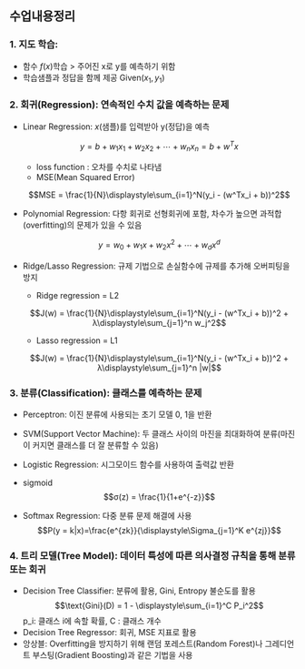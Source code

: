 ## 수업내용정리

### 1. 지도 학습: 
 - 함수 $f(x)$학습 > 주어진 x로 y를 예측하기 위함
 - 학습샘플과 정답을 함께 제공 Given($x_1, y_1$)

### 2. 회귀(Regression): 연속적인 수치 값을 예측하는 문제

 - Linear Regression: $x$(샘플)를 입력받아 y(정답)을 예측

    $$y = b + w_1x_1 + w_2x_2 + ⋯ + w_nx_n = b + w^Tx$$

    - loss function : 오차를 수치로 나타냄
     - MSE(Mean Squared Error)

    $$MSE = \frac{1}{N}\displaystyle\sum_{i=1}^N(y_i - (w^Tx_i + b))^2$$

 - Polynomial Regression: 다항 회귀로 선형회귀에 포함, 차수가 높으면 과적합(overfitting)의 문제가 있을 수 있음

    $$y = w_0 + w_1x + w_2x^2 + ⋯ + w_dx^d$$

 - Ridge/Lasso Regression: 규제 기법으로 손실함수에 규제를 추가해 오버피팅을 방지
    - Ridge regression = L2

    $$J(w) = \frac{1}{N}\displaystyle\sum_{i=1}^N(y_i - (w^Tx_i + b))^2 + λ\displaystyle\sum_{j=1}^n w_j^2$$

    - Lasso regression = L1

    $$J(w) = \frac{1}{N}\displaystyle\sum_{i=1}^N(y_i - (w^Tx_i + b))^2 + λ\displaystyle\sum_{j=1}^n |w|$$

### 3. 분류(Classification): 클래스를 예측하는 문제

 - Perceptron: 이진 분류에 사용되는 초기 모델 0, 1을 반환

 - SVM(Support Vector Machine): 두 클래스 사이의 마진을 최대화하여 분류(마진이 커지면 클래스를 더 잘 분류할 수 있음)
 - Logistic Regression: 시그모이드 함수를 사용하여 출력값 반환
  - sigmoid
    $$σ(z) = \frac{1}{1+e^{-z}}$$
 - Softmax Regression: 다중 분류 문제 해결에 사용
    $$P(y = k|x)=\frac{e^{zk}}{\displaystyle\Sigma_{j=1}^K e^{zj}}$$

### 4. 트리 모델(Tree Model): 데이터 특성에 따른 의사결정 규칙을 통해 분류 또는 회귀

 - Decision Tree Classifier: 분류에 활용, Gini, Entropy 불순도를 활용
    $$\text{Gini}(D) = 1 - \displaystyle\sum_{i=1}^C P_i^2$$
 p_i: 클래스 i에 속할 확률, C : 클래스 개수 
 - Decision Tree Regressor: 회귀, MSE 지표로 활용
 - 앙상블: Overfitting을 방지하기 위해 랜덤 포레스트(Random Forest)나 그레디언트 부스팅(Gradient Boosting)과 같은 기법을 사용